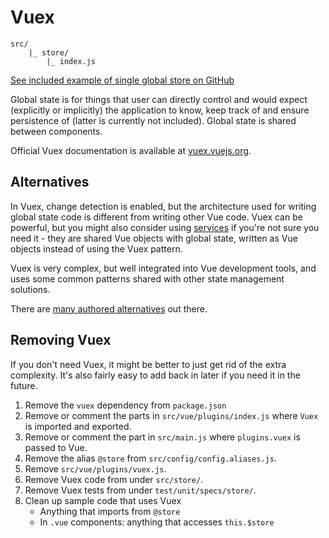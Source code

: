 
# Vuex

```
src/
	|_ store/
		|_ index.js
```

[See included example of single global store on GitHub](https://github.com/Eiskis/bellevue/tree/master/src/store)

Global state is for things that user can directly control and would expect (explicitly or implicitly) the application to know, keep track of and ensure persistence of (latter is currently not included). Global state is shared between components.

Official Vuex documentation is available at [vuex.vuejs.org](https://vuex.vuejs.org/en/).

## Alternatives

In Vuex, change detection is enabled, but the architecture used for writing global state code is different from writing other Vue code. Vuex can be powerful, but you might also consider using [services](services.md) if you're not sure you need it - they are shared Vue objects with global state, written as Vue objects instead of using the Vuex pattern.

Vuex is very complex, but well integrated into Vue development tools, and uses some common patterns shared with other state management solutions.

There are [many authored alternatives](https://github.com/vuejs/awesome-vue#state-management) out there.

## Removing Vuex

If you don't need Vuex, it might be better to just get rid of the extra complexity. It's also fairly easy to add back in later if you need it in the future.

1. Remove the `vuex` dependency from `package.json`
2. Remove or comment the parts in `src/vue/plugins/index.js` where `Vuex` is imported and exported.
3. Remove or comment the part in `src/main.js` where `plugins.vuex` is passed to Vue.
4. Remove the alias `@store` from `src/config/config.aliases.js`.
5. Remove `src/vue/plugins/vuex.js`.
6. Remove Vuex code from under `src/store/`.
7. Remove Vuex tests from under `test/unit/specs/store/`.
8. Clean up sample code that uses Vuex
	- Anything that imports from `@store`
	- In `.vue` components: anything that accesses `this.$store`
